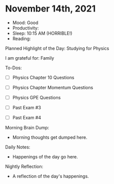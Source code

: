 # November 14th, 2021

- Mood: Good
- Productivity: 
- Sleep: 10:15 AM (HORRIBLE!)
- Reading: 

Planned Highlight of the Day: Studying for Physics

I am grateful for: Family

To-Dos:
- [ ] Physics Chapter 10 Questions
- [ ] Physics Chapter Momentum Questions
- [ ] Physics GPE Questions
- [ ] Past Exam #3
- [ ] Past Exam #4


Morning Brain Dump:
- Morning thoughts get dumped here.

Daily Notes:
- Happenings of the day go here.


Nightly Reflection: 
- A reflection of the day's happenings.





